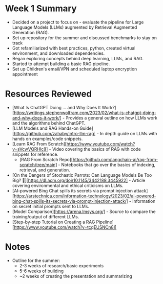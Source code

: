 # Week 1 Summary
* Decided on a project to focus on - evaluate the pipeline for Large Language Models (LLMs) augmented by Retrieval Augmented Generation (RAG).
* Set up repository for the summer and discussed benchmarks to stay on track
* Got refamiliarized with best practices, python, created virtual environment, and downloaded dependencies.
* Began exploring concepts behind deep learning, LLMs, and RAG.
* Started to attempt building a basic RAG pipeline.
* Set up Children's email/VPN and scheduled laptop encryption appointment 

# Resources Reviewed
* [What Is ChatGPT Doing … and Why Does It Work?][https://writings.stephenwolfram.com/2023/02/what-is-chatgpt-doing-and-why-does-it-work/] - Provides a general outline on how LLMs work and the algorithms
behind ChatGPT.
* [LLM Models and RAG Hands-on Guide][https://github.com/zahaby/intro-llm-rag] - In depth guide on LLMs with hands on examples/code snippets.
* [Learn RAG From Scratch][https://www.youtube.com/watch?v=sVcwVQRHIc8] - Video covering the basics of RAG with code snippets for reference.
  * [RAG From Scratch Repo][https://github.com/langchain-ai/rag-from-scratch/tree/main] - Notebooks that go over the basics of indexing, retrieval, and generation.
* [On the Dangers of Stochastic Parrots: Can Language Models Be Too Big? 🦜][https://dl.acm.org/doi/10.1145/3442188.3445922] - Article covering environmental and ethical criticisms on LLMs.
* [AI-powered Bing Chat spills its secrets via prompt injection attack][https://arstechnica.com/information-technology/2023/02/ai-powered-bing-chat-spills-its-secrets-via-prompt-injection-attack/] - Information on secret initial prompts sent to LLMs.
* [Model Comparison][https://arena.lmsys.org/] - Source to compare the training/output of different LLMs.
* [Step-by-step Tutorial on Creating a RAG Pipeline][https://www.youtube.com/watch?v=tcqEUSNCn8I]

# Notes
* Outline for the summer:
  * 2-3 weeks of research/basic experiments
  * 5-6 weeks of building
  * ~2 weeks of creating the presentation and summarizing

